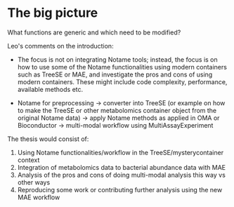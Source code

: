 # The big picture

What functions are generic and which need to be modified?

Leo's comments on the introduction:
- The focus is not on integrating Notame tools; instead, the focus is on how to use some of the Notame functionalities using modern containers such as TreeSE or MAE, and investigate the pros and cons of using modern containers. These might include code complexity, performance, available methods etc.

- Notame for preprocessing -> converter into TreeSE (or example on how to make the TreeSE or other metabolomics container object from the original Notame data) -> apply Notame methods as applied in OMA or Bioconductor -> multi-modal workflow using MultiAssayExperiment

The thesis would consist of:
1. Using Notame functionalities/workflow in the TreeSE/mysterycontainer context
2. Integration of metabolomics data to bacterial abundance data with MAE
3. Analysis of the pros and cons of doing multi-modal analysis this way vs other ways
4. Reproducing some work or contributing further analysis using the new MAE workflow
